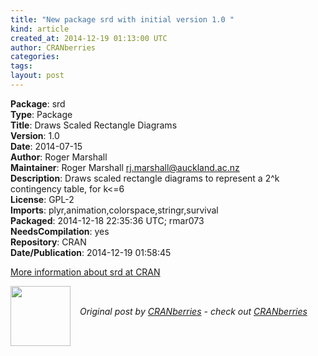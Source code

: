 ```yaml
---
title: "New package srd with initial version 1.0 "
kind: article
created_at: 2014-12-19 01:13:00 UTC
author: CRANberries
categories: 
tags: 
layout: post
---
```

<strong>Package</strong>: srd<br>
<strong>Type</strong>: Package<br>
<strong>Title</strong>: Draws Scaled Rectangle Diagrams<br>
<strong>Version</strong>: 1.0<br>
<strong>Date</strong>: 2014-07-15<br>
<strong>Author</strong>: Roger Marshall<br>
<strong>Maintainer</strong>: Roger Marshall <rj.marshall@auckland.ac.nz><br>
<strong>Description</strong>: Draws scaled rectangle diagrams to represent a 2^k contingency
table, for k<=6<br>
<strong>License</strong>: GPL-2<br>
<strong>Imports</strong>: plyr,animation,colorspace,stringr,survival<br>
<strong>Packaged</strong>: 2014-12-18 22:35:36 UTC; rmar073<br>
<strong>NeedsCompilation</strong>: yes<br>
<strong>Repository</strong>: CRAN<br>
<strong>Date/Publication</strong>: 2014-12-19 01:58:45<br>

<p>
<a href="http://cran.r-project.org/web/packages/srd/index.html">More information about srd at CRAN</a><div class="author">
  <img src="" style="width: 96px; height: 96;">
  <span style="position: absolute; padding: 32px 15px;">
    <i>Original post by <a href="http://twitter.com/">CRANberries</a> - check out <a href="http://dirk.eddelbuettel.com/cranberries">CRANberries   </a></i>
  </span>
</div>
